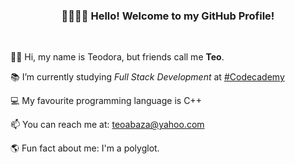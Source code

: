 <h3 align="center">👋🏻👋🏻 Hello! Welcome to my GitHub Profile!</h3><br>

<p>  👩🏼 Hi, my name is Teodora, but friends call me <b>Teo</b>. </p>
<p>  📚 I’m currently studying <i>Full Stack Development</i> at <a href = https://www.codecademy.com/>#Codecademy</a></p>
<p>  💻 My favourite programming language is C++
<p>  📫 You can reach me at: <a href = mailto: teoabaza@yahoo.com>teoabaza@yahoo.com</a> </p>
<p>  🌎 Fun fact about me: I'm a polyglot.

<!---
teoabaza/teoabaza is a ✨ special ✨ repository because its `README.md` (this file) appears on your GitHub profile.
You can click the Preview link to take a look at your changes.
--->
